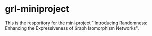 # grl-miniproject

This is the resporitory for the mini-project ``Introducing Randomness: Enhancing the Expressiveness of Graph Isomorphism Networks''.

